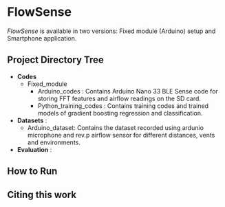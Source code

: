 # FlowSense


_FlowSense_ is available in two versions: Fixed module (Arduino) setup and Smartphone application. 

## Project Directory Tree
- **Codes** 
  - Fixed_module 
    - Arduino_codes : Contains Arduino Nano 33 BLE Sense code for storing FFT features and airflow readings on the SD card.
    - Python_training_codes : Contains training codes and trained models of gradient boosting regression and classification.
- **Datasets** : 
  - Arduino_dataset: Contains the dataset recorded using ardunio microphone and rev.p airflow sensor for different distances, vents and environments.
- **Evaluation** : 


## How to Run


## Citing this work
